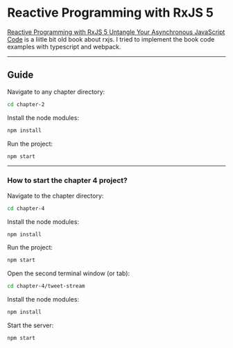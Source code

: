 # Reactive Programming with RxJS 5

[Reactive Programming with RxJS 5 Untangle Your Asynchronous JavaScript Code](https://pragprog.com/titles/smreactjs5/reactive-programming-with-rxjs-5/) is a liitle bit old book about rxjs. I tried to implement the book code examples with typescript and webpack.

---

## Guide

Navigate to any chapter directory:

```bash
cd chapter-2
```

Install the node modules:

```bash
npm install
```

Run the project:

```bash
npm start
```

---

### How to start the chapter 4 project?

Navigate to the chapter directory:

```bash
cd chapter-4
```

Install the node modules:

```bash
npm install
```

Run the project:

```bash
npm start
```

Open the second terminal window (or tab):

```bash
cd chapter-4/tweet-stream
```

Install the node modules:

```bash
npm install
```

Start the server:

```bash
npm start
```

